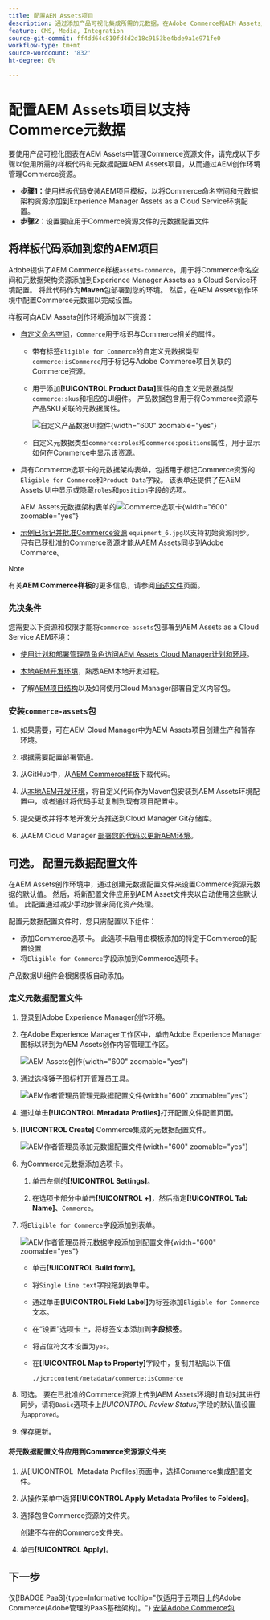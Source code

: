 ```yaml
---
title: 配置AEM Assets项目
description: 通过添加产品可视化集成所需的元数据，在Adobe Commerce和AEM Assets之间实现无缝资源同步。
feature: CMS, Media, Integration
source-git-commit: ff4dd64c810fd4d2d18c9153be4bde9a1e971fe0
workflow-type: tm+mt
source-wordcount: '832'
ht-degree: 0%

---
```



# 配置AEM Assets项目以支持Commerce元数据

要使用产品可视化图表在AEM Assets中管理Commerce资源文件，请完成以下步骤以使用所需的样板代码和元数据配置AEM Assets项目，从而通过AEM创作环境管理Commerce资源。

* **步骤1：**&#x200B;使用样板代码安装AEM项目模板，以将Commerce命名空间和元数据架构资源添加到Experience Manager Assets as a Cloud Service环境配置。
* **步骤2：**&#x200B;设置要应用于Commerce资源文件的元数据配置文件

## 将样板代码添加到您的AEM项目

Adobe提供了AEM Commerce样板`assets-commerce`，用于将Commerce命名空间和元数据架构资源添加到Experience Manager Assets as a Cloud Service环境配置。 将此代码作为&#x200B;**Maven**&#x200B;包部署到您的环境。 然后，在AEM Assets创作环境中配置Commerce元数据以完成设置。

样板可向AEM Assets创作环境添加以下资源：

* [自定义命名空间](https://github.com/ankumalh/assets-commerce/blob/main/ui.config/jcr_root/apps/commerce/config/org.apache.sling.jcr.repoinit.RepositoryInitializer~commerce-namespaces.cfg.json)，`Commerce`用于标识与Commerce相关的属性。

   * 带有标签`Eligible for Commerce`的自定义元数据类型`commerce:isCommerce`用于标记与Adobe Commerce项目关联的Commerce资源。

   * 用于添加&#x200B;**[!UICONTROL Product Data]**&#x200B;属性的自定义元数据类型`commerce:skus`和相应的UI组件。 产品数据包含用于将Commerce资源与产品SKU关联的元数据属性。

     ![自定义产品数据UI控件](../assets/aem-commerce-sku-metadata-fields-from-template.png){width="600" zoomable="yes"}

   * 自定义元数据类型`commerce:roles`和`commerce:positions`属性，用于显示如何在Commerce中显示该资源。

* 具有Commerce选项卡的元数据架构表单，包括用于标记Commerce资源的`Eligible for Commerce`和`Product Data`字段。 该表单还提供了在AEM Assets UI中显示或隐藏`roles`和`position`字段的选项。

  AEM Assets元数据架构表单的![Commerce选项卡](../assets/assets-configure-metadata-schema-form-editor.png){width="600" zoomable="yes"}

* [示例已标记并批准Commerce资源](https://github.com/ankumalh/assets-commerce/blob/main/ui.content/src/main/content/jcr_root/content/dam/wknd/en/activities/hiking/equipment_6.jpg/.content.xml) `equipment_6.jpg`以支持初始资源同步。 只有已获批准的Commerce资源才能从AEM Assets同步到Adobe Commerce。

>[!NOTE]
>
> 有关&#x200B;**AEM Commerce样板**&#x200B;的更多信息，请参阅[自述文件](https://github.com/ankumalh/assets-commerce)页面。

### 先决条件

您需要以下资源和权限才能将`commerce-assets`包部署到AEM Assets as a Cloud Service AEM环境：

* [使用计划和部署管理员角色访问AEM Assets Cloud Manager计划和环境](https://experienceleague.adobe.com/zh-hans/docs/experience-manager-cloud-service/content/onboarding/journey/cloud-manager#access-sysadmin-bo)。

* [本地AEM开发环境](https://experienceleague.adobe.com/zh-hans/docs/experience-manager-learn/cloud-service/local-development-environment-set-up/overview)，熟悉AEM本地开发过程。

* 了解[AEM项目结构](https://experienceleague.adobe.com/zh-hans/docs/experience-manager-cloud-service/content/implementing/developing/aem-project-content-package-structure)以及如何使用Cloud Manager部署自定义内容包。

### 安装`commerce-assets`包

1. 如果需要，可在AEM Cloud Manager中为AEM Assets项目创建生产和暂存环境。

1. 根据需要配置部署管道。

1. 从GitHub中，从[AEM Commerce样板](https://github.com/ankumalh/assets-commerce)下载代码。

1. 从[本地AEM开发环境](https://experienceleague.adobe.com/zh-hans/docs/experience-manager-learn/cloud-service/local-development-environment-set-up/overview)，将自定义代码作为Maven包安装到AEM Assets环境配置中，或者通过将代码手动复制到现有项目配置中。

1. 提交更改并将本地开发分支推送到Cloud Manager Git存储库。

1. 从AEM Cloud Manager [部署您的代码以更新AEM环境](https://experienceleague.adobe.com/zh-hans/docs/experience-manager-cloud-service/content/implementing/using-cloud-manager/deploy-code#deploying-code-with-cloud-manager)。

## 可选。 配置元数据配置文件

在AEM Assets创作环境中，通过创建元数据配置文件来设置Commerce资源元数据的默认值。 然后，将新配置文件应用到AEM Asset文件夹以自动使用这些默认值。 此配置通过减少手动步骤来简化资产处理。

配置元数据配置文件时，您只需配置以下组件：

* 添加Commerce选项卡。 此选项卡启用由模板添加的特定于Commerce的配置设置
* 将`Eligible for Commerce`字段添加到Commerce选项卡。

产品数据UI组件会根据模板自动添加。

### 定义元数据配置文件

1. 登录到Adobe Experience Manager创作环境。

1. 在Adobe Experience Manager工作区中，单击Adobe Experience Manager图标以转到为AEM Assets创作内容管理工作区。

   ![AEM Assets创作](../assets/aem-assets-authoring.png){width="600" zoomable="yes"}

1. 通过选择锤子图标打开管理员工具。

   ![AEM作者管理员管理元数据配置文件](../assets/aem-manage-metadata-profiles.png){width="600" zoomable="yes"}

1. 通过单击&#x200B;**[!UICONTROL Metadata Profiles]**&#x200B;打开配置文件配置页面。

1. **[!UICONTROL Create]** Commerce集成的元数据配置文件。

   ![AEM作者管理员添加元数据配置文件](../assets/aem-create-metadata-profile.png){width="600" zoomable="yes"}

1. 为Commerce元数据添加选项卡。

   1. 单击左侧的&#x200B;**[!UICONTROL Settings]**。

   1. 在选项卡部分中单击&#x200B;**[!UICONTROL +]**，然后指定&#x200B;**[!UICONTROL Tab Name]**、`Commerce`。

1. 将`Eligible for Commerce`字段添加到表单。

   ![AEM作者管理员将元数据字段添加到配置文件](../assets/aem-edit-metadata-profile-fields.png){width="600" zoomable="yes"}

   * 单击&#x200B;**[!UICONTROL Build form]**。

   * 将`Single Line text`字段拖到表单中。

   * 通过单击&#x200B;**[!UICONTROL Field Label]**&#x200B;为标签添加`Eligible for Commerce`文本。

   * 在“设置”选项卡上，将标签文本添加到&#x200B;**字段标签**。

   * 将占位符文本设置为`yes`。

   * 在&#x200B;**[!UICONTROL Map to Property]**&#x200B;字段中，复制并粘贴以下值

     ```terminal
     ./jcr:content/metadata/commerce:isCommerce
     ```

1. 可选。 要在已批准的Commerce资源上传到AEM Assets环境时自动对其进行同步，请将`Basic`选项卡上&#x200B;_[!UICONTROL Review Status]_&#x200B;字段的默认值设置为`approved`。

1. 保存更新。

#### 将元数据配置文件应用到Commerce资源源文件夹

1. 从[!UICONTROL &#x200B; Metadata Profiles]页面中，选择Commerce集成配置文件。

1. 从操作菜单中选择&#x200B;**[!UICONTROL Apply Metadata Profiles to Folders]**。

1. 选择包含Commerce资源的文件夹。

   创建不存在的Commerce文件夹。

1. 单击&#x200B;**[!UICONTROL Apply]**。

## 下一步

仅[!BADGE PaaS]{type=Informative tooltip="仅适用于云项目上的Adobe Commerce(Adobe管理的PaaS基础架构)。"} [安装Adobe Commerce包](configure-commerce.md)
